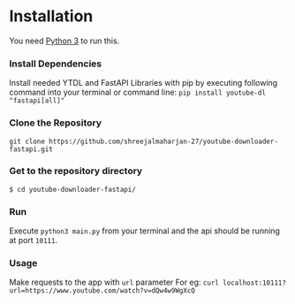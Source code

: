 # Installation
You need [Python 3](https://www.python.org/downloads/) to run this.


### Install Dependencies
Install needed YTDL and FastAPI Libraries with pip by executing following command into your terminal or command line: `pip install youtube-dl "fastapi[all]"`

### Clone the Repository
`git clone https://github.com/shreejalmaharjan-27/youtube-downloader-fastapi.git`

### Get to the repository directory
`$ cd youtube-downloader-fastapi/`

### Run
Execute `python3 main.py` from your terminal and the api should be running at port `10111`.

### Usage
Make requests to the app with `url` parameter
For eg: `curl localhost:10111?url=https://www.youtube.com/watch?v=dQw4w9WgXcQ`